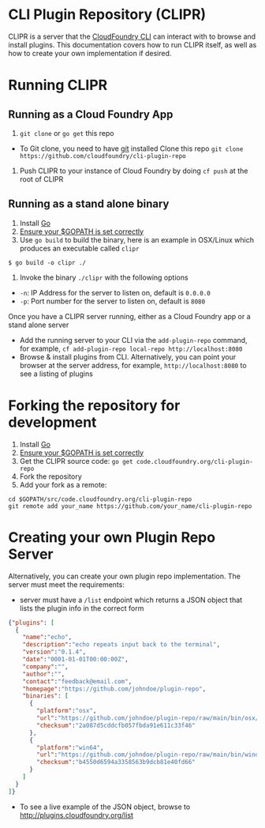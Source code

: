 CLI Plugin Repository (CLIPR)
=============

CLIPR is a server that the [CloudFoundry CLI](https://github.com/cloudfoundry/cli) 
can interact with to browse and install plugins. This documentation covers how to run CLIPR itself,
as well as how to create your own implementation if desired.

Running CLIPR
=============

## Running as a Cloud Foundry App

1. `git clone` or `go get` this repo
  - To Git clone, you need to have [git](http://git-scm.com/downloads) installed
    Clone this repo `git clone https://github.com/cloudfoundry/cli-plugin-repo`
  
1. Push CLIPR to your instance of Cloud Foundry by doing `cf push` at the root of CLIPR

## Running as a stand alone binary

1. Install [Go](https://golang.org)
1. [Ensure your $GOPATH is set correctly](http://golang.org/cmd/go/#hdr-GOPATH_environment_variable)
1. Use `go build` to build the binary, here is an example in OSX/Linux which produces an executable called `clipr`
```shell
$ go build -o clipr ./
```
1. Invoke the binary `./clipr` with the following options
  - `-n`: IP Address for the server to listen on, default is `0.0.0.0`
  - `-p`: Port number for the server to listen on, default is `8080`


Once you have a CLIPR server running, either as a Cloud Foundry app or a stand alone server
- Add the running server to your CLI via the `add-plugin-repo` command, for example, `cf add-plugin-repo local-repo http://localhost:8080`
- Browse & install plugins from CLI. Alternatively, you can point your browser at the server address, for example, `http://localhost:8080` to see a listing of plugins

Forking the repository for development
======================================

1. Install [Go](https://golang.org)
1. [Ensure your $GOPATH is set correctly](http://golang.org/cmd/go/#hdr-GOPATH_environment_variable)
1. Get the CLIPR source code: `go get code.cloudfoundry.org/cli-plugin-repo`
1. Fork the repository
1. Add your fork as a remote: 
```shell
cd $GOPATH/src/code.cloudfoundry.org/cli-plugin-repo
git remote add your_name https://github.com/your_name/cli-plugin-repo
```
  
Creating your own Plugin Repo Server
=============
Alternatively, you can create your own plugin repo implementation. The server must meet the requirements:
- server must have a `/list` endpoint which returns a JSON object that lists the plugin info in the correct form
```json
{"plugins": [
  {
    "name":"echo",
    "description":"echo repeats input back to the terminal",
    "version":"0.1.4",
    "date":"0001-01-01T00:00:00Z",
    "company":"",
    "author":"",
    "contact":"feedback@email.com",
    "homepage":"https://github.com/johndoe/plugin-repo",
    "binaries": [
      {
        "platform":"osx",
        "url":"https://github.com/johndoe/plugin-repo/raw/main/bin/osx/echo",
        "checksum":"2a087d5cddcfb057fbda91e611c33f46"
      },
      {
        "platform":"win64",
        "url":"https://github.com/johndoe/plugin-repo/raw/main/bin/windows64/echo.exe",
        "checksum":"b4550d6594a3358563b9dcb81e40fd66"
      }
    ]
  }
]}
```
* To see a live example of the JSON object, browse to http://plugins.cloudfoundry.org/list
